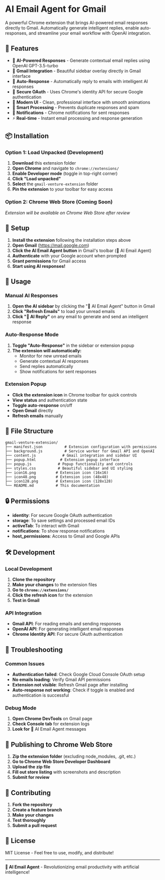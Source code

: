# AI Email Agent for Gmail

A powerful Chrome extension that brings AI-powered email responses directly to Gmail. Automatically generate intelligent replies, enable auto-responses, and streamline your email workflow with OpenAI integration.

## 🚀 Features

- 🤖 **AI-Powered Responses** - Generate contextual email replies using OpenAI GPT-3.5-turbo
- 📧 **Gmail Integration** - Beautiful sidebar overlay directly in Gmail interface
- 🔄 **Auto-Response** - Automatically reply to emails with intelligent AI responses
- 🔐 **Secure OAuth** - Uses Chrome's identity API for secure Google authentication
- 📱 **Modern UI** - Clean, professional interface with smooth animations
- 🎯 **Smart Processing** - Prevents duplicate responses and spam
- 🔔 **Notifications** - Chrome notifications for sent responses
- ⚡ **Real-time** - Instant email processing and response generation

## 📦 Installation

### Option 1: Load Unpacked (Development)
1. **Download** this extension folder
2. **Open Chrome** and navigate to `chrome://extensions/`
3. **Enable Developer mode** (toggle in top-right corner)
4. **Click "Load unpacked"**
5. **Select** the `gmail-venture-extension` folder
6. **Pin the extension** to your toolbar for easy access

### Option 2: Chrome Web Store (Coming Soon)
*Extension will be available on Chrome Web Store after review*

## 🔧 Setup

1. **Install the extension** following the installation steps above
2. **Open Gmail** (https://mail.google.com)
3. **Click the AI Email Agent button** in Gmail's toolbar (🤖 AI Email Agent)
4. **Authenticate** with your Google account when prompted
5. **Grant permissions** for Gmail access
6. **Start using AI responses!**

## 🎯 Usage

### Manual AI Responses
1. **Open the AI sidebar** by clicking the "🤖 AI Email Agent" button in Gmail
2. **Click "Refresh Emails"** to load your unread emails
3. **Click "🤖 AI Reply"** on any email to generate and send an intelligent response

### Auto-Response Mode
1. **Toggle "Auto-Response"** in the sidebar or extension popup
2. **The extension will automatically:**
   - Monitor for new unread emails
   - Generate contextual AI responses
   - Send replies automatically
   - Show notifications for sent responses

### Extension Popup
- **Click the extension icon** in Chrome toolbar for quick controls
- **View status** and authentication state
- **Toggle auto-response** on/off
- **Open Gmail** directly
- **Refresh emails** manually

## 📁 File Structure

```
gmail-venture-extension/
├── manifest.json          # Extension configuration with permissions
├── background.js          # Service worker for Gmail API and OpenAI
├── content.js            # Gmail integration and sidebar UI
├── popup.html           # Extension popup interface
├── popup.js            # Popup functionality and controls
├── styles.css          # Beautiful sidebar and UI styling
├── icon16.png         # Extension icon (16x16)
├── icon48.png         # Extension icon (48x48)
├── icon128.png        # Extension icon (128x128)
└── README.md          # This documentation
```

## 🔒 Permissions

- **identity**: For secure Google OAuth authentication
- **storage**: To save settings and processed email IDs
- **activeTab**: To interact with Gmail
- **notifications**: To show response notifications
- **host_permissions**: Access to Gmail and Google APIs

## 🛠️ Development

### Local Development
1. **Clone the repository**
2. **Make your changes** to the extension files
3. **Go to `chrome://extensions/`**
4. **Click the refresh icon** for the extension
5. **Test in Gmail**

### API Integration
- **Gmail API**: For reading emails and sending responses
- **OpenAI API**: For generating intelligent email responses
- **Chrome Identity API**: For secure OAuth authentication

## 🔧 Troubleshooting

### Common Issues
- **Authentication failed**: Check Google Cloud Console OAuth setup
- **No emails loading**: Verify Gmail API permissions
- **Extension not visible**: Refresh Gmail page after installing
- **Auto-response not working**: Check if toggle is enabled and authentication is successful

### Debug Mode
1. **Open Chrome DevTools** on Gmail page
2. **Check Console tab** for extension logs
3. **Look for** 🤖 AI Email Agent messages

## 🚀 Publishing to Chrome Web Store

1. **Zip the extension folder** (excluding node_modules, .git, etc.)
2. **Go to Chrome Web Store Developer Dashboard**
3. **Upload the zip file**
4. **Fill out store listing** with screenshots and description
5. **Submit for review**

## 🤝 Contributing

1. **Fork the repository**
2. **Create a feature branch**
3. **Make your changes**
4. **Test thoroughly**
5. **Submit a pull request**

## 📄 License

MIT License - Feel free to use, modify, and distribute!

---

**🤖 AI Email Agent** - Revolutionizing email productivity with artificial intelligence!